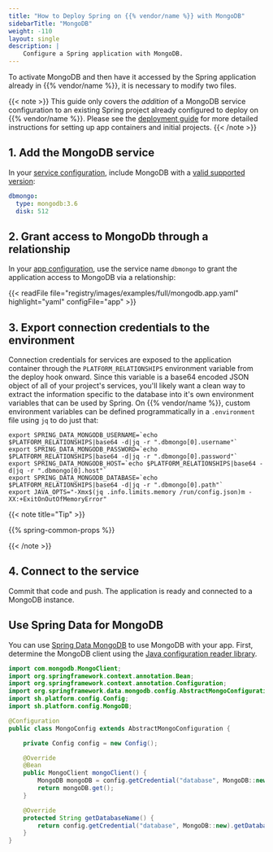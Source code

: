 ```yaml
---
title: "How to Deploy Spring on {{% vendor/name %}} with MongoDB"
sidebarTitle: "MongoDB"
weight: -110
layout: single
description: |
    Configure a Spring application with MongoDB.
---
```


To activate MongoDB and then have it accessed by the Spring application already in {{% vendor/name %}}, it is necessary to modify two files.

{{< note >}}
This guide only covers the *addition* of a MongoDB service configuration to an existing Spring project already configured to deploy on {{% vendor/name %}}. Please see the [deployment guide](/guides/spring/deploy/_index.md) for more detailed instructions for setting up app containers and initial projects.
{{< /note >}}

## 1. Add the MongoDB service

In your [service configuration](/add-services/_index.md), include MongoDB with a [valid supported version](/add-services/mongodb.md):

```yaml {configFile="services"}
dbmongo:
  type: mongodb:3.6
  disk: 512
```

## 2. Grant access to MongoDb through a relationship

In your [app configuration](/create-apps/app-reference/single-runtime-image.md), use the service name `dbmongo` to grant the application access to MongoDB via a relationship:

{{< readFile file="registry/images/examples/full/mongodb.app.yaml" highlight="yaml" configFile="app" >}}

## 3. Export connection credentials to the environment

Connection credentials for services are exposed to the application container through the `PLATFORM_RELATIONSHIPS` environment variable from the deploy hook onward. Since this variable is a base64 encoded JSON object of all of your project's services, you'll likely want a clean way to extract the information specific to the database into it's own environment variables that can be used by Spring. On {{% vendor/name %}}, custom environment variables can be defined programmatically in a `.environment` file using `jq` to do just that:

```text
export SPRING_DATA_MONGODB_USERNAME=`echo $PLATFORM_RELATIONSHIPS|base64 -d|jq -r ".dbmongo[0].username"`
export SPRING_DATA_MONGODB_PASSWORD=`echo $PLATFORM_RELATIONSHIPS|base64 -d|jq -r ".dbmongo[0].password"`
export SPRING_DATA_MONGODB_HOST=`echo $PLATFORM_RELATIONSHIPS|base64 -d|jq -r ".dbmongo[0].host"`
export SPRING_DATA_MONGODB_DATABASE=`echo $PLATFORM_RELATIONSHIPS|base64 -d|jq -r ".dbmongo[0].path"`
export JAVA_OPTS="-Xmx$(jq .info.limits.memory /run/config.json)m -XX:+ExitOnOutOfMemoryError"
```

{{< note title="Tip" >}}

{{% spring-common-props %}}

{{< /note >}}

## 4. Connect to the service

Commit that code and push. The application is ready and connected to a MongoDB instance.

## Use Spring Data for MongoDB

You can use [Spring Data MongoDB](https://spring.io/projects/spring-data-mongodb) to use MongoDB with your app.
First, determine the MongoDB client using the [Java configuration reader library](https://github.com/platformsh/config-reader-java).

```java
import com.mongodb.MongoClient;
import org.springframework.context.annotation.Bean;
import org.springframework.context.annotation.Configuration;
import org.springframework.data.mongodb.config.AbstractMongoConfiguration;
import sh.platform.config.Config;
import sh.platform.config.MongoDB;

@Configuration
public class MongoConfig extends AbstractMongoConfiguration {

    private Config config = new Config();

    @Override
    @Bean
    public MongoClient mongoClient() {
        MongoDB mongoDB = config.getCredential("database", MongoDB::new);
        return mongoDB.get();
    }

    @Override
    protected String getDatabaseName() {
        return config.getCredential("database", MongoDB::new).getDatabase();
    }
}
```
